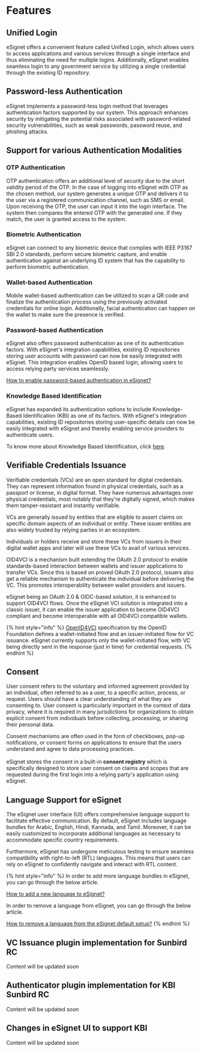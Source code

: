 # Features

## Unified Login

eSignet offers a convenient feature called Unified Login, which allows users to access applications and various services through a single interface and thus eliminating the need for multiple logins. Additionally, eSignet enables seamless login to any government service by utilizing a single credential through the existing ID repository.

## Password-less Authentication

eSignet implements a password-less login method that leverages authentication factors supported by our system. This approach enhances security by mitigating the potential risks associated with password-related security vulnerabilities, such as weak passwords, password reuse, and phishing attacks.

## Support for various Authentication Modalities

### OTP Authentication

OTP authentication offers an additional level of security due to the short validity period of the OTP. In the case of logging into eSignet with OTP as the chosen method, our system generates a unique OTP and delivers it to the user via a registered communication channel, such as SMS or email. Upon receiving the OTP, the user can input it into the login interface. The system then compares the entered OTP with the generated one. If they match, the user is granted access to the system.

### Biometric Authentication

eSignet can connect to any biometric device that complies with IEEE P3167 SBI 2.0 standards, perform secure biometric capture, and enable authentication against an underlying ID system that has the capability to perform biometric authentication.

### Wallet-based Authentication

Mobile wallet-based authentication can be utilized to scan a QR code and finalize the authentication process using the previously activated credentials for online login. Additionally, facial authentication can happen on the wallet to make sure the presence is verified.

### Password-based Authentication

eSignet also offers password authentication as one of its authentication factors. With eSignet's integration capabilities, existing ID repositories storing user accounts with password can now be easily integrated with eSignet. This integration enables OpenID based login, allowing users to access relying party services seamlessly.

[How to enable password-based authentication in eSignet?](../../faq/#how-to-configure-password-authentication-in-esignet)

### Knowledge Based Identification

eSignet has expanded its authentication options to include Knowledge-Based Identification (KBI) as one of its factors. With eSignet's integration capabilities, existing ID repositories storing user-specific details can now be easily integrated with eSignet and thereby enabling service providers to authenticate users.

To know more about Knowledge Based Identification, click [here](https://docs.esignet.io/end-user-guide/knowledge-based-authentication).

## Verifiable Credentials Issuance

Verifiable credentials (VCs) are an open standard for digital credentials. They can represent information found in physical credentials, such as a passport or license, in digital format. They have numerous advantages over physical credentials, most notably that they're digitally signed, which makes them tamper-resistant and instantly verifiable.

VCs are generally issued by entities that are eligible to assert claims on specific domain aspects of an individual or entity. These issuer entities are also widely trusted by relying parties in an ecosystem.

Individuals or holders receive and store these VCs from issuers in their digital wallet apps and later will use these VCs to avail of various services.

OID4VCI is a mechanism built extending the OAuth 2.0 protocol to enable standards-based interaction between wallets and issuer applications to transfer VCs. Since this is based on proved OAuth 2.0 protocol, issuers also get a reliable mechanism to authenticate the individual before delivering the VC. This promotes interoperability between wallet providers and issuers.

eSignet being an OAuth 2.0 & OIDC-based solution, it is enhanced to support OID4VCI flows. Once the eSignet VCI solution is integrated into a classic issuer, it can enable the issuer application to become OID4VCI compliant and become interoperable with all OID4VCI compatible wallets.

{% hint style="info" %}
[OpenID4VCI](https://openid.net/specs/openid-4-verifiable-credential-issuance-1\_0.html) specification by the OpenID Foundation defines a wallet-initiated flow and an issuer-initiated flow for VC issuance. eSignet currently supports only the wallet-initiated flow, with VC being directly sent in the response (just in time) for credential requests.
{% endhint %}

## Consent

User consent refers to the voluntary and informed agreement provided by an individual, often referred to as a user, to a specific action, process, or request. Users should have a clear understanding of what they are consenting to. User consent is particularly important in the context of data privacy, where it is required in many jurisdictions for organizations to obtain explicit consent from individuals before collecting, processing, or sharing their personal data.

Consent mechanisms are often used in the form of checkboxes, pop-up notifications, or consent forms on applications to ensure that the users understand and agree to data processing practices.\
\
eSignet stores the consent in a built-in **consent registry** which is specifically designed to store user consent on claims and scopes that are requested during the first login into a relying party's application using eSignet.

## Language Support for eSignet

The eSignet user interface (UI) offers comprehensive language support to facilitate effective communication. By default, eSignet includes language bundles for Arabic, English, Hindi, Kannada, and Tamil. Moreover, it can be easily customized to incorporate additional languages as necessary to accommodate specific country requirements.

Furthermore, eSignet has undergone meticulous testing to ensure seamless compatibility with right-to-left (RTL) languages. This means that users can rely on eSignet to confidently navigate and interact with RTL content.

{% hint style="info" %}
In order to add more language bundles in eSignet, you can go through the below article.

[How to add a new language to eSignet?](https://docs.esignet.io/faq#how-to-add-a-new-language-in-esignet)

In order to remove a language from eSignet, you can go through the below article.

[How to remove a language from the eSignet default setup?](../../faq/#how-to-remove-a-language-from-the-esignet-default-setup)
{% endhint %}

## VC Issuance plugin implementation for Sunbird RC

Content will be updated soon

## Authenticator plugin implementation for KBI Sunbird RC

Content will be updated soon

## Changes in eSignet UI to support KBI

Content will be updated soon
